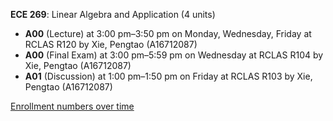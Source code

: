 **ECE 269**: Linear Algebra and Application (4 units)

- **A00** (Lecture) at 3:00 pm–3:50 pm on Monday, Wednesday, Friday at RCLAS R120 by Xie, Pengtao (A16712087)
- **A00** (Final Exam) at 3:00 pm–5:59 pm on Wednesday at RCLAS R104 by Xie, Pengtao (A16712087)
- **A01** (Discussion) at 1:00 pm–1:50 pm on Friday at RCLAS R103 by Xie, Pengtao (A16712087)

[Enrollment numbers over time](./ECE269.tsv)
